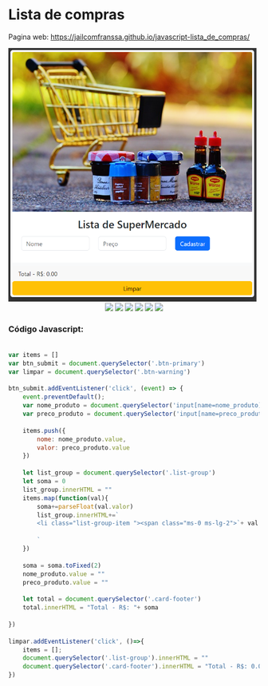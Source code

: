 # Lista de compras

Pagina web: <https://jailcomfranssa.github.io/javascript-lista_de_compras/>


<img src="https://github.com/jailcomfranssa/javascript-lista_de_compras/blob/main/img/listaCompras.png" width="500" />

<div style="display: inline_block" align="center">
    <img src="https://img.shields.io/badge/LinkedIn-0077B5?style=for-the-badge&logo=linkedin&logoColor=white" />
    <img src="https://img.shields.io/badge/JavaScript-F7DF1E?style=for-the-badge&logo=javascript&logoColor=black"/>
    <img src="https://img.shields.io/badge/HTML5-E34F26?style=for-the-badge&logo=html5&logoColor=white"/>
    <img src="https://img.shields.io/badge/CSS3-1572B6?style=for-the-badge&logo=css3&logoColor=white"/>
    <img src="https://img.shields.io/badge/Bootstrap-563D7C?style=for-the-badge&logo=bootstrap&logoColor=white"/>
    <img src="https://img.shields.io/badge/Visual_Studio-5C2D91?style=for-the-badge&logo=visual%20studio&logoColor=white"/> 
    
</div>

### Código Javascript:
~~~javascript

var items = []
var btn_submit = document.querySelector('.btn-primary')
var limpar = document.querySelector('.btn-warning')

btn_submit.addEventListener('click', (event) => {
    event.preventDefault();
    var nome_produto = document.querySelector('input[name=nome_produto]')
    var preco_produto = document.querySelector('input[name=preco_produto]')
    
    items.push({
        nome: nome_produto.value,
        valor: preco_produto.value
    })

    let list_group = document.querySelector('.list-group')
    let soma = 0
    list_group.innerHTML = ""
    items.map(function(val){
        soma+=parseFloat(val.valor)
        list_group.innerHTML+=`
        <li class="list-group-item "><span class="ms-0 ms-lg-2">`+ val.nome +`</span> <span class="ms-0 ms-lg-5 badge text-bg-success">R$:`+ val.valor +`</span></li>
        
        `
    })

    soma = soma.toFixed(2)
    nome_produto.value = ""
    preco_produto.value = ""
    
    let total = document.querySelector('.card-footer')
    total.innerHTML = "Total - R$: "+ soma

})

limpar.addEventListener('click', ()=>{
    items = [];
    document.querySelector('.list-group').innerHTML = ""
    document.querySelector('.card-footer').innerHTML = "Total - R$: 0.00"
})
 
~~~
